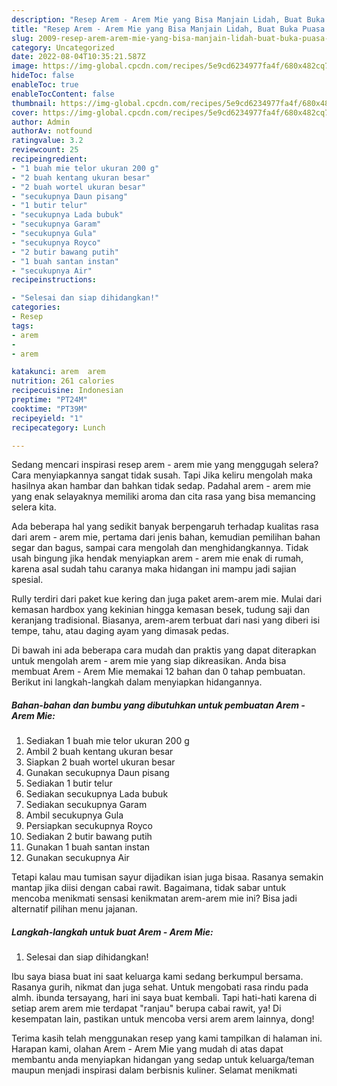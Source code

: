 ```yaml
---
description: "Resep Arem - Arem Mie yang Bisa Manjain Lidah, Buat Buka Puasa Bikin Ngiler"
title: "Resep Arem - Arem Mie yang Bisa Manjain Lidah, Buat Buka Puasa Bikin Ngiler"
slug: 2009-resep-arem-arem-mie-yang-bisa-manjain-lidah-buat-buka-puasa-bikin-ngiler
category: Uncategorized
date: 2022-08-04T10:35:21.587Z
image: https://img-global.cpcdn.com/recipes/5e9cd6234977fa4f/680x482cq70/arem-arem-mie-foto-resep-utama.jpg
hideToc: false
enableToc: true
enableTocContent: false
thumbnail: https://img-global.cpcdn.com/recipes/5e9cd6234977fa4f/680x482cq70/arem-arem-mie-foto-resep-utama.jpg
cover: https://img-global.cpcdn.com/recipes/5e9cd6234977fa4f/680x482cq70/arem-arem-mie-foto-resep-utama.jpg
author: Admin
authorAv: notfound
ratingvalue: 3.2
reviewcount: 25
recipeingredient:
- "1 buah mie telor ukuran 200 g"
- "2 buah kentang ukuran besar"
- "2 buah wortel ukuran besar"
- "secukupnya Daun pisang"
- "1 butir telur"
- "secukupnya Lada bubuk"
- "secukupnya Garam"
- "secukupnya Gula"
- "secukupnya Royco"
- "2 butir bawang putih"
- "1 buah santan instan"
- "secukupnya Air"
recipeinstructions:

- "Selesai dan siap dihidangkan!"
categories:
- Resep
tags:
- arem
- 
- arem

katakunci: arem  arem 
nutrition: 261 calories
recipecuisine: Indonesian
preptime: "PT24M"
cooktime: "PT39M"
recipeyield: "1"
recipecategory: Lunch

---
```



Sedang mencari inspirasi resep arem - arem mie yang menggugah selera? Cara menyiapkannya sangat tidak susah. Tapi Jika keliru mengolah maka hasilnya akan hambar dan bahkan tidak sedap. Padahal arem - arem mie yang enak selayaknya memiliki aroma dan cita rasa yang bisa memancing selera kita.


Ada beberapa hal yang sedikit banyak berpengaruh terhadap kualitas rasa dari arem - arem mie, pertama dari jenis bahan, kemudian pemilihan bahan segar dan bagus, sampai cara mengolah dan menghidangkannya. Tidak usah bingung jika hendak menyiapkan arem - arem mie enak di rumah, karena asal sudah tahu caranya maka hidangan ini mampu jadi sajian spesial.

Rully terdiri dari paket kue kering dan juga paket arem-arem mie. Mulai dari kemasan hardbox yang kekinian hingga kemasan besek, tudung saji dan keranjang tradisional. Biasanya, arem-arem terbuat dari nasi yang diberi isi tempe, tahu, atau daging ayam yang dimasak pedas.


Di bawah ini ada beberapa cara mudah dan praktis yang dapat diterapkan untuk mengolah arem - arem mie yang siap dikreasikan. Anda bisa membuat Arem - Arem Mie memakai 12 bahan dan 0 tahap pembuatan. Berikut ini langkah-langkah dalam menyiapkan hidangannya.

<!--inarticleads1-->

##### Bahan-bahan dan bumbu yang dibutuhkan untuk pembuatan Arem - Arem Mie:

1. Sediakan 1 buah mie telor ukuran 200 g
1. Ambil 2 buah kentang ukuran besar
1. Siapkan 2 buah wortel ukuran besar
1. Gunakan secukupnya Daun pisang
1. Sediakan 1 butir telur
1. Sediakan secukupnya Lada bubuk
1. Sediakan secukupnya Garam
1. Ambil secukupnya Gula
1. Persiapkan secukupnya Royco
1. Sediakan 2 butir bawang putih
1. Gunakan 1 buah santan instan
1. Gunakan secukupnya Air


Tetapi kalau mau tumisan sayur dijadikan isian juga bisaa. Rasanya semakin mantap jika diisi dengan cabai rawit. Bagaimana, tidak sabar untuk mencoba menikmati sensasi kenikmatan arem-arem mie ini? Bisa jadi alternatif pilihan menu jajanan. 

<!--inarticleads2-->

##### Langkah-langkah untuk buat Arem - Arem Mie:


1. Selesai dan siap dihidangkan!

Ibu saya biasa buat ini saat keluarga kami sedang berkumpul bersama. Rasanya gurih, nikmat dan juga sehat. Untuk mengobati rasa rindu pada almh. ibunda tersayang, hari ini saya buat kembali. Tapi hati-hati karena di setiap arem arem mie terdapat &#34;ranjau&#34; berupa cabai rawit, ya! Di kesempatan lain, pastikan untuk mencoba versi arem arem lainnya, dong! 

Terima kasih telah menggunakan resep yang kami tampilkan di halaman ini. Harapan kami, olahan Arem - Arem Mie yang mudah di atas dapat membantu anda menyiapkan hidangan yang sedap untuk keluarga/teman maupun menjadi inspirasi dalam berbisnis kuliner. Selamat menikmati
